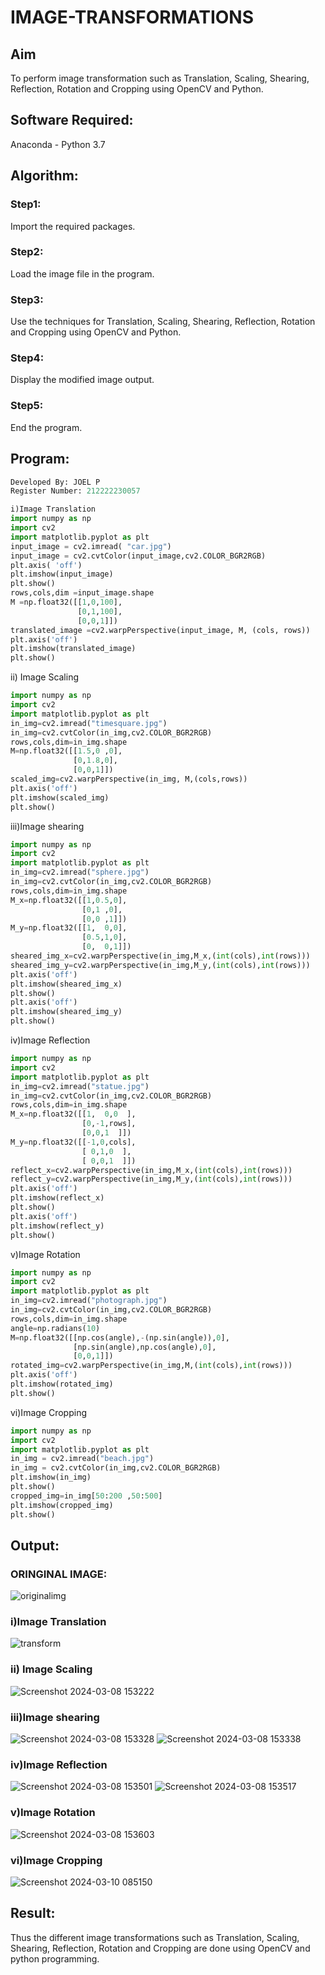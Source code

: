 # IMAGE-TRANSFORMATIONS


## Aim
To perform image transformation such as Translation, Scaling, Shearing, Reflection, Rotation and Cropping using OpenCV and Python.

## Software Required:
Anaconda - Python 3.7

## Algorithm:
### Step1:
Import the required packages.
<br>
### Step2:
Load the image file in the program.
<br>

### Step3:
Use the techniques for Translation, Scaling, Shearing, Reflection, Rotation and Cropping using OpenCV and Python.
<br>

### Step4:
Display the modified image output.
<br>

### Step5:
End the program.
<br>

## Program:
```python
Developed By: JOEL P
Register Number: 212222230057
```
```python
i)Image Translation
import numpy as np
import cv2
import matplotlib.pyplot as plt
input_image = cv2.imread( "car.jpg")
input_image = cv2.cvtColor(input_image,cv2.COLOR_BGR2RGB)
plt.axis( 'off')
plt.imshow(input_image)
plt.show()
rows,cols,dim =input_image.shape
M =np.float32([[1,0,100],
               [0,1,100],
               [0,0,1]])
translated_image =cv2.warpPerspective(input_image, M, (cols, rows))
plt.axis('off')
plt.imshow(translated_image)
plt.show()
```
ii) Image Scaling
```python
import numpy as np
import cv2
import matplotlib.pyplot as plt
in_img=cv2.imread("timesquare.jpg")
in_img=cv2.cvtColor(in_img,cv2.COLOR_BGR2RGB)
rows,cols,dim=in_img.shape
M=np.float32([[1.5,0 ,0],
              [0,1.8,0],
              [0,0,1]])
scaled_img=cv2.warpPerspective(in_img, M,(cols,rows))
plt.axis('off')
plt.imshow(scaled_img)
plt.show()
```


iii)Image shearing

``` python
import numpy as np
import cv2
import matplotlib.pyplot as plt
in_img=cv2.imread("sphere.jpg")
in_img=cv2.cvtColor(in_img,cv2.COLOR_BGR2RGB)
rows,cols,dim=in_img.shape
M_x=np.float32([[1,0.5,0],
                [0,1 ,0],
                [0,0 ,1]])
M_y=np.float32([[1,  0,0],
                [0.5,1,0],
                [0,  0,1]])
sheared_img_x=cv2.warpPerspective(in_img,M_x,(int(cols),int(rows)))
sheared_img_y=cv2.warpPerspective(in_img,M_y,(int(cols),int(rows)))
plt.axis('off')
plt.imshow(sheared_img_x)
plt.show()
plt.axis('off')
plt.imshow(sheared_img_y)
plt.show()

```

iv)Image Reflection
``` python
import numpy as np
import cv2
import matplotlib.pyplot as plt
in_img=cv2.imread("statue.jpg")
in_img=cv2.cvtColor(in_img,cv2.COLOR_BGR2RGB)
rows,cols,dim=in_img.shape
M_x=np.float32([[1,  0,0  ],
                [0,-1,rows],
                [0,0,1  ]])
M_y=np.float32([[-1,0,cols],
                [ 0,1,0  ],
                [ 0,0,1  ]])
reflect_x=cv2.warpPerspective(in_img,M_x,(int(cols),int(rows)))
reflect_y=cv2.warpPerspective(in_img,M_y,(int(cols),int(rows)))
plt.axis('off')
plt.imshow(reflect_x)
plt.show()
plt.axis('off')
plt.imshow(reflect_y)
plt.show()  


```


v)Image Rotation


``` python
import numpy as np
import cv2
import matplotlib.pyplot as plt
in_img=cv2.imread("photograph.jpg")
in_img=cv2.cvtColor(in_img,cv2.COLOR_BGR2RGB)
rows,cols,dim=in_img.shape
angle=np.radians(10)
M=np.float32([[np.cos(angle),-(np.sin(angle)),0],
              [np.sin(angle),np.cos(angle),0],
              [0,0,1]])
rotated_img=cv2.warpPerspective(in_img,M,(int(cols),int(rows)))
plt.axis('off')
plt.imshow(rotated_img)
plt.show() 
```

vi)Image Cropping
```python
import numpy as np
import cv2
import matplotlib.pyplot as plt
in_img = cv2.imread("beach.jpg")
in_img = cv2.cvtColor(in_img,cv2.COLOR_BGR2RGB)
plt.imshow(in_img)
plt.show()
cropped_img=in_img[50:200 ,50:500]
plt.imshow(cropped_img)
plt.show()
```

## Output:

### ORINGINAL IMAGE:
![originalimg](https://github.com/vinodkumar-s/IMAGE-TRANSFORMATIONS/assets/113497226/4595d5eb-f6db-4818-8f1f-fd5013f5a394)

### i)Image Translation

![transform](https://github.com/vinodkumar-s/IMAGE-TRANSFORMATIONS/assets/113497226/d245bd2d-5114-4e38-8fe6-0c1c3d135942)


### ii) Image Scaling
![Screenshot 2024-03-08 153222](https://github.com/vinodkumar-s/IMAGE-TRANSFORMATIONS/assets/113497226/4eca9649-368f-46c6-8d43-f1299a6a403f)


### iii)Image shearing
![Screenshot 2024-03-08 153328](https://github.com/vinodkumar-s/IMAGE-TRANSFORMATIONS/assets/113497226/ad6daa22-a4f5-49b9-9354-638e5fd1e6a0)
![Screenshot 2024-03-08 153338](https://github.com/vinodkumar-s/IMAGE-TRANSFORMATIONS/assets/113497226/9d92d8de-b3e4-4c4a-97eb-0964e4476004)



### iv)Image Reflection

![Screenshot 2024-03-08 153501](https://github.com/vinodkumar-s/IMAGE-TRANSFORMATIONS/assets/113497226/8d7de3c2-7521-4421-b4cd-3863136c7abf)
![Screenshot 2024-03-08 153517](https://github.com/vinodkumar-s/IMAGE-TRANSFORMATIONS/assets/113497226/38897a8b-cdc3-4738-a58c-68ae718b8885)


### v)Image Rotation
![Screenshot 2024-03-08 153603](https://github.com/vinodkumar-s/IMAGE-TRANSFORMATIONS/assets/113497226/3a6b192f-545e-49de-bada-f8eb6dd20437)


### vi)Image Cropping
![Screenshot 2024-03-10 085150](https://github.com/vinodkumar-s/IMAGE-TRANSFORMATIONS/assets/113497226/d89dfeaf-b87d-43cf-ac6b-d43b39be1e1e)





## Result:
Thus the different image transformations such as Translation, Scaling, Shearing, Reflection, Rotation and Cropping are done using OpenCV and python programming.
